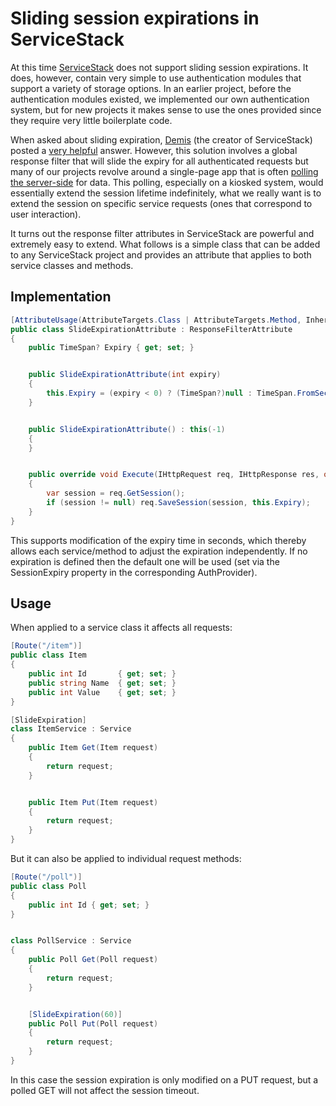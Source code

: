 Sliding session expirations in ServiceStack
===========================================

At this time [ServiceStack](http://www.servicestack.net) does not support sliding session expirations. It does, however, contain very simple to use authentication modules that support a variety of storage options. In an earlier project, before the authentication modules existed, we implemented our own authentication system, but for new projects it makes sense to use the ones provided since they require very little boilerplate code.

When asked about sliding expiration, [Demis](https://twitter.com/demisbellot) (the creator of ServiceStack) posted a [very helpful](http://stackoverflow.com/questions/14857921/how-to-advance-the-session-timeout-in-servicestack) answer. However, this solution involves a global response filter that will slide the expiry for all authenticated requests but many of our projects revolve around a single-page app that is often [polling the server-side](http://blog.teadriven.me.uk/2012/03/time-for-rest.html) for data. This polling, especially on a kiosked system, would essentially extend the session lifetime indefinitely, what we really want is to extend the session on specific service requests (ones that correspond to user interaction).

It turns out the response filter attributes in ServiceStack are powerful and extremely easy to extend. What follows is a simple class that can be added to any ServiceStack project and provides an attribute that applies to both service classes and methods.


Implementation
--------------

```cs
[AttributeUsage(AttributeTargets.Class | AttributeTargets.Method, Inherited = true, AllowMultiple = false)]
public class SlideExpirationAttribute : ResponseFilterAttribute
{
	public TimeSpan? Expiry { get; set; }


	public SlideExpirationAttribute(int expiry)
	{
		this.Expiry = (expiry < 0) ? (TimeSpan?)null : TimeSpan.FromSeconds(expiry);
	}


	public SlideExpirationAttribute() : this(-1) 
	{
	}


	public override void Execute(IHttpRequest req, IHttpResponse res, object requestDto)
	{
		var session = req.GetSession();
		if (session != null) req.SaveSession(session, this.Expiry);
	}
}
```

This supports modification of the expiry time in seconds, which thereby allows each service/method to adjust the expiration independently.
If no expiration is defined then the default one will be used (set via the SessionExpiry property in the corresponding AuthProvider).


Usage
-----

When applied to a service class it affects all requests:

```cs
[Route("/item")]
public class Item
{
	public int Id 		{ get; set; }
	public string Name	{ get; set; }
	public int Value 	{ get; set; }
}

[SlideExpiration]
class ItemService : Service
{
	public Item Get(Item request)
	{
		return request;
	}


	public Item Put(Item request)
	{
		return request;
	}
}
```

But it can also be applied to individual request methods:

```cs
[Route("/poll")]
public class Poll
{
	public int Id { get; set; }
}


class PollService : Service
{
	public Poll Get(Poll request)
	{
		return request;
	}


	[SlideExpiration(60)]
	public Poll Put(Poll request)
	{
		return request;
	}
}
```

In this case the session expiration is only modified on a PUT request, but a polled GET will not affect the session timeout.
